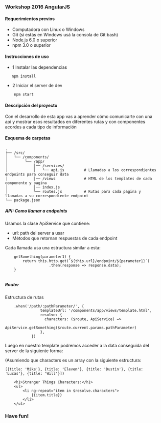 ### Workshop 2016 AngularJS


#### Requerimientos previos


- Computadora con Linux o Windows
- Git (si estás en Windows usá la consola de Git bash) 
- Node.js 6.0 o superior
- npm 3.0 o superior


#### Instrucciones de uso


- 1 Instalar las dependencias


```
   npm install
```


- 2 Iniciar el server de dev


```
    npm start
```


#### Descripción del proyecto
Con el desarrollo de esta app vas a aprender cómo comunicarte con una api y mostrar esos resultados en diferentes rutas y con componentes acordes a cada tipo de información


#### Esquema de carpetas


```
.
├── /src/
│   └── /components/          
│        └── /app/                
│            │── /services/
│            │   └── api.js         # Llamadas a los correspondientes endpoints para conseguir data
│            │── /views             # HTML de los templates de cada componente y pagina
│            │── index.js           
│            └── routes.js          # Rutas para cada pagina y llamadas a su correspondiente endpoint 
└── package.json        
```


##### API: Como llamar a endpoints


Usamos la clase ApiService que contiene:


- url: path del server a usar
- Métodos que retornan respuestas de cada endpoint


Cada llamada usa una estructura similar a esta:
 
```
    getSomething(parameter1) {
        return this.http.get(`${this.url}/endpoint/${parameter1}`)
                    .then(response => response.data);
    } 
   
```
##### Router


Estructura de rutas


```
    .when('/path/:pathParameter/', {
                templateUrl: '/components/app/views/template.html',
                resolve: {
                  characters: ($route, ApiService) =>
                      ApiService.getSomething($route.current.params.pathParameter)
                },
            })
```

Luego en nuestro template podremos acceder a la data conseguida del server de la siguiente forma:


(Asumiendo que characters es un array con la siguiente estructura: 
```
[{title: 'Mike'}, {title: 'Eleven'}, {title: 'Dustin'}, {title: 'Lucas'}, {title: 'Will'}])
```


```
    <h1>Stranger Things Characters:</h1>
    <ul> 
        <li ng-repeat="item in $resolve.characters">
            {{item.title}}
        </li>
    </ul>
```


### Have fun!
